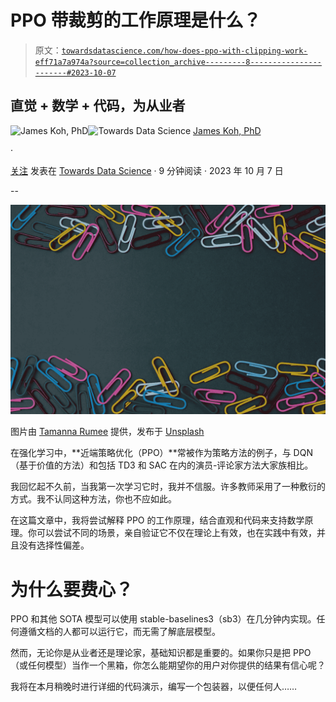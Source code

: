# PPO 带裁剪的工作原理是什么？

> 原文：[`towardsdatascience.com/how-does-ppo-with-clipping-work-eff71a7a974a?source=collection_archive---------8-----------------------#2023-10-07`](https://towardsdatascience.com/how-does-ppo-with-clipping-work-eff71a7a974a?source=collection_archive---------8-----------------------#2023-10-07)

## 直觉 + 数学 + 代码，为从业者

[](https://medium.com/@byjameskoh?source=post_page-----eff71a7a974a--------------------------------)![James Koh, PhD](https://medium.com/@byjameskoh?source=post_page-----eff71a7a974a--------------------------------)[](https://towardsdatascience.com/?source=post_page-----eff71a7a974a--------------------------------)![Towards Data Science](https://towardsdatascience.com/?source=post_page-----eff71a7a974a--------------------------------) [James Koh, PhD](https://medium.com/@byjameskoh?source=post_page-----eff71a7a974a--------------------------------)

·

[关注](https://medium.com/m/signin?actionUrl=https%3A%2F%2Fmedium.com%2F_%2Fsubscribe%2Fuser%2F780706b02d58&operation=register&redirect=https%3A%2F%2Ftowardsdatascience.com%2Fhow-does-ppo-with-clipping-work-eff71a7a974a&user=James+Koh%2C+PhD&userId=780706b02d58&source=post_page-780706b02d58----eff71a7a974a---------------------post_header-----------) 发表在 [Towards Data Science](https://towardsdatascience.com/?source=post_page-----eff71a7a974a--------------------------------) · 9 分钟阅读 · 2023 年 10 月 7 日[](https://medium.com/m/signin?actionUrl=https%3A%2F%2Fmedium.com%2F_%2Fvote%2Ftowards-data-science%2Feff71a7a974a&operation=register&redirect=https%3A%2F%2Ftowardsdatascience.com%2Fhow-does-ppo-with-clipping-work-eff71a7a974a&user=James+Koh%2C+PhD&userId=780706b02d58&source=-----eff71a7a974a---------------------clap_footer-----------)

--

[](https://medium.com/m/signin?actionUrl=https%3A%2F%2Fmedium.com%2F_%2Fbookmark%2Fp%2Feff71a7a974a&operation=register&redirect=https%3A%2F%2Ftowardsdatascience.com%2Fhow-does-ppo-with-clipping-work-eff71a7a974a&source=-----eff71a7a974a---------------------bookmark_footer-----------)![](img/847c27062f8d23472ca40f8a61a45a03.png)

图片由 [Tamanna Rumee](https://unsplash.com/@tamanna_rumee?utm_source=medium&utm_medium=referral) 提供，发布于 [Unsplash](https://unsplash.com/?utm_source=medium&utm_medium=referral)

在强化学习中，**近端策略优化（PPO）**常被作为策略方法的例子，与 DQN（基于价值的方法）和包括 TD3 和 SAC 在内的演员-评论家方法大家族相比。

我回忆起不久前，当我第一次学习它时，我并不信服。许多教师采用了一种敷衍的方式。我不认同这种方法，你也不应如此。

在这篇文章中，我将尝试解释 PPO 的工作原理，结合直观和代码来支持数学原理。你可以尝试不同的场景，亲自验证它不仅在理论上有效，也在实践中有效，并且没有选择性偏差。

# 为什么要费心？

PPO 和其他 SOTA 模型可以使用 stable-baselines3（sb3）在几分钟内实现。任何遵循文档的人都可以运行它，而无需了解底层模型。

然而，无论你是从业者还是理论家，基础知识都是重要的。如果你只是把 PPO（或任何模型）当作一个黑箱，你怎么能期望你的用户对你提供的结果有信心呢？

我将在本月稍晚时进行详细的代码演示，编写一个包装器，以便任何人……

